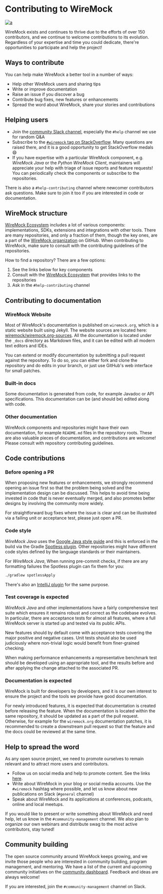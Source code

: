 # Contributing to WireMock

[![a](https://img.shields.io/badge/slack-Join%20us-brightgreen?style=flat&logo=slack)](http://slack.wiremock.org/)

WireMock exists and continues to thrive due to the efforts of over 150 contributors,
and we continue to welcome contributions to its evolution.
Regardless of your expertise and time you could dedicate,
there're opportunities to participate and help the project!

## Ways to contribute

You can help make WireMock a better tool in a number of ways:

- Help other WireMock users and sharing tips
- Write or improve documentation
- Raise an issue if you discover a bug
- Contribute bug fixes, new features or enhancements
- Spread the word about WireMock, share your stories and contributions

## Helping users

- Join the [community Slack channel](http://slack.wiremock.org/),
  especially the `#help` channel we use for random Q&A
- Subscribe to the [`#wiremock` tag on StackOverflow](https://stackoverflow.com/questions/tagged/wiremock).
  Many questions are raised there, and it is a good opportunity to get StackOverflow medals :smile:
- If you have expertise with a particular WireMock component, e.g. _WireMock Java_ or the _Python WireMock Client_,
   maintainers will appreciate
  your help with triage of issue reports and feature requests!
  You can periodically check the components or subscribe to the repositories.

There is also a `#help-contributing` channel where newcomer contributors ask questions.
Make sure to join it too if you are interested in code or documentation.

## WireMock structure

[WireMock Ecosystem](https://github.com/wiremock/ecosystem) includes a lot of various components:
implementations, SDKs, extensions and integrations with other tools.
There are many repositories, and only a fraction of them, though the key ones,
are a part of the [WireMock organization](https://github.com/wiremock) on GitHub.
When contributing to WireMock, make sure to consult with the contributing guidelines of the repositories.

How to find a repository? There are a few options:

1. See the links below for key components
2. Consult with the [WireMock Ecosystem](https://github.com/wiremock/ecosystem) that provides links to the repositories
3. Ask in the `#help-contributing` channel

## Contributing to documentation

### WireMock Website

Most of WireMock's documentation is published on `wiremock.org`,
which is a static website built using Jekyll.
The website sources are located here: [wiremock/wiremock.org-sources](https://github.com/wiremock/wiremock.org-sources).
All the documentation is located under the `_docs` directory as Markdown files,
and it can be edited with all modern text editors and IDEs.

You can extend or modify documentation by submitting a pull request against the repository.
To do so, you can either fork and clone the repository and do edits in your branch,
or just use GitHub's web interface for small patches.

### Built-in docs

Some documentation is generated from code, for example Javadoc or API specifications.
This documentation can be (and should be) edited along with code.

### Other documentation

WireMock components and repositories might have their own documentation,
for example `README.md` files in the repository roots.
These are also valuable pieces of documentation, and contributions are welcome!
Please consult with repository contributing guidelines.

## Code contributions

### Before opening a PR

When proposing new features or enhancements, we strongly recommend opening an issue first so that the problem being solved
and the implementation design can be discussed. This helps to avoid time being invested in code that is never eventually
merged, and also promotes better designs by involving the community more widely.

For straightforward bug fixes where the issue is clear and can be illustrated via a failing unit or acceptance test, please
just open a PR.

### Code style

_WireMock Java_ uses the [Google Java style guide](https://google.github.io/styleguide/javaguide.html) and this is enforced in
the build via the Gradle [Spotless plugin](https://github.com/diffplug/spotless).
Other repositories might have different code styles defined by the language standards or their maintainers.

For _WireMock Java_, When running pre-commit checks, if there are any formatting failures the Spotless plugin can fix them for you:

```bash
./gradlew spotlessApply
```

There's also an [IntelliJ plugin](https://plugins.jetbrains.com/plugin/8527-google-java-format) for the same purpose.

### Test coverage is expected

_WireMock Java_ and other implementations have a fairly comprehensive test suite which
ensures it remains robust and correct as the codebase evolves.
In particular, there are acceptance tests for almost all features,
where a full WireMock server is started up and tested via its public APIs.

New features should by default come with acceptance tests covering the major positive and negative cases.
Unit tests should also be used judiciously where non-trivial logic would benefit from finer-grained checking.

When making performance enhancements a representative benchmark test should be developed using an appropriate tool, and
the results before and after applying the change attached to the associated PR.

### Documentation is expected

WireMock is built for developers by developers,
and it is our own interest to ensure the project and the tools we provide
have good documentation.

For newly introduced features,
it is expected that documentation is created before releasing the feature.
When the documentation is located within the same repository,
it should be updated as a part of the pull request.
Otherwise, for example for the `wiremock.org` documentation patches,
it is recommended to create a downstream pull request
so that the feature and the docs could be reviewed at the same time.

## Help to spread the word

As any open source project, we need to promote ourselves to remain relevant
and to attract more users and contributors.

- Follow us on social media and help to promote content.
  See the links [here](https://github.com/wiremock/community).
- Write about WireMock in your blog or social media accounts.
  Use the `#wiremock` hashtag where possible,
  and let us know about new publications on Slack (`#general` channel)
- Speak about WireMock and its applications at conferences, podcasts, online and local meetups.

If you would like to present or write something about WireMock and need help,
let us know in the `#community-management` channel.
We also plan to organize our own webinars and distribute swag to the most active contributors,
stay tuned!

## Community building

The open source community around WireMock keeps growing,
and we invite those people who are interested in community building, program management, and mentoring.
We have a list of the current and upcoming community initiatives on the [community dashboard](https://github.com/wiremock/community).
Feedback and ideas are always welcome!

If you are interested, join the `#community-management` channel on Slack.
